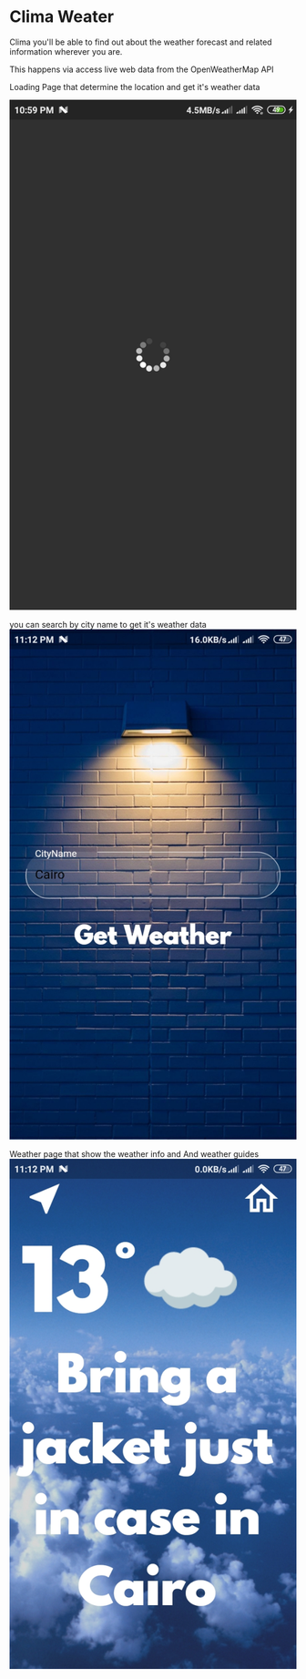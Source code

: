 # Clima Weater

Clima you'll be able to find out about the weather forecast and related information wherever you are.

This happens via access live web data from the OpenWeatherMap API

Loading Page that determine the location and get it's weather data

![](images/image1.png)

you can search by city name to get it's weather data
![](images/image2.png)

Weather page that show the weather info and And weather guides
![](images/image3.png)